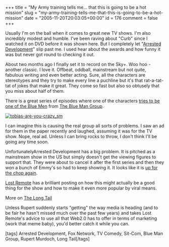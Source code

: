 +++
title = "My Army training tells me... that this is going to be a hot mission"
slug = "my-army-training-tells-me-that-this-is-going-to-be-a-hot-mission"
date = "2005-11-20T20:03:05+00:00"
id = 176
comment = false
+++

Usually I'm on the ball when it comes to great new TV shows. I'm also incredibly modest and humble. I've been raving about "Curb" since I watched it on DVD before it was shown here. But I completely let "[Arrested Development](http://en.wikipedia.org/wiki/Arrested_Development_%28TV_series%29)" slip past me. I used hear about the awards and how funny it was but never got round to checking it out. 

About two months ago I finally set it to record on the Sky+. Woo hoo - another classic. I love it. Offbeat, oddball, mainstream but not quite, fabulous writing and even better acting. Sure, all the characters are stereotypes and they try to make every line a puchline but it's that rat-a-tat-tat of jokes that make it great. They come so fast but also so obtusely that you miss about half of them.

There is a great series of episodes where one of the characters [tries to be one of the Blue Men](http://the-op.com/media/image2.php?oid=254&i=708&cat=6200) from [The Blue Man Group](http://www.blueman.com/about_bmg/index.shtml). 

[![tobias-are-you-crazy_sm](http://static.flickr.com/26/65197250_615414639c_m.jpg)](http://www.flickr.com/photos/bandon1/65197250/ "Photo Sharing")

I can imagine this is causing the real group all sorts of problems. I saw an ad for them in the paper recently and laughed, assuming it was for the TV show. Nope, real ad. Unless I can bring rocks to throw, I don't think I'll be going any time soon.

UnfortunatelyArrested Development has a big problem. It is pitched as a mainstream show in the US but simply doesn't get the viewing figures to support that. They were about to cancel it after the first series and then they won a bunch of Emmy's so had to keep showing it. It looks like it is [up for the chop again](http://www.lostremote.com/archives/006527.html).

[Lost Remote](http://www.lostremote.com/archives/006533.html) has a brilliant posting on how this might actually be a good thing for the show and how to make it even more popular by viral means.

More on  [The Long Tail](http://www.thelongtail.com/the_long_tail/2005/11/a_long_tail_str.html) 

Unless Rupert suddenly starts "getting" the way media is heading (and to be fair he hasn't missed much over the past few years) and takes Lost Remote's advice to use all that Web2.0 has to offer in terms of marketing (work that meme baby), you'd better catch it while you can.

[tags] Arrested Development, Fox Network, TV Comedy, Sit-Com, Blue Man Group, Rupert Murdoch, Long Tail[/tags]
